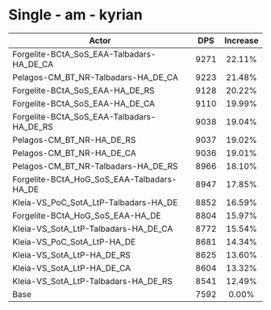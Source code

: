 # Single - am - kyrian
| Actor | DPS | Increase |
|---|:---:|:---:|
|Forgelite-BCtA_SoS_EAA-Talbadars-HA_DE_CA|9271|22.11%|
|Pelagos-CM_BT_NR-Talbadars-HA_DE_CA|9223|21.48%|
|Forgelite-BCtA_SoS_EAA-HA_DE_RS|9128|20.22%|
|Forgelite-BCtA_SoS_EAA-HA_DE_CA|9110|19.99%|
|Forgelite-BCtA_SoS_EAA-Talbadars-HA_DE_RS|9038|19.04%|
|Pelagos-CM_BT_NR-HA_DE_RS|9037|19.02%|
|Pelagos-CM_BT_NR-HA_DE_CA|9036|19.01%|
|Pelagos-CM_BT_NR-Talbadars-HA_DE_RS|8966|18.10%|
|Forgelite-BCtA_HoG_SoS_EAA-Talbadars-HA_DE|8947|17.85%|
|Kleia-VS_PoC_SotA_LtP-Talbadars-HA_DE|8852|16.59%|
|Forgelite-BCtA_HoG_SoS_EAA-HA_DE|8804|15.97%|
|Kleia-VS_SotA_LtP-Talbadars-HA_DE_CA|8772|15.54%|
|Kleia-VS_PoC_SotA_LtP-HA_DE|8681|14.34%|
|Kleia-VS_SotA_LtP-HA_DE_RS|8625|13.60%|
|Kleia-VS_SotA_LtP-HA_DE_CA|8604|13.32%|
|Kleia-VS_SotA_LtP-Talbadars-HA_DE_RS|8541|12.49%|
|Base|7592|0.00%|
